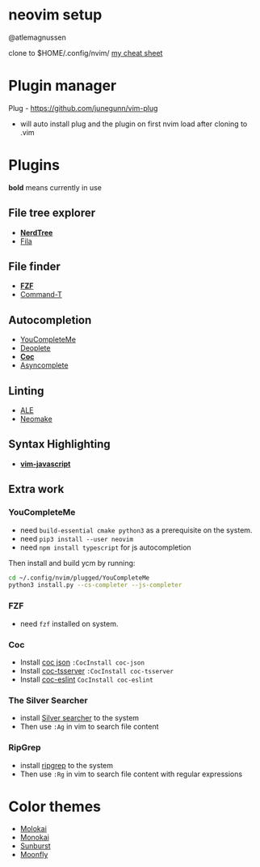 # neovim setup 
@atlemagnussen

clone to $HOME/.config/nvim/
[my cheat sheet](./cheatsheet.md)
# Plugin manager
Plug - https://github.com/junegunn/vim-plug

- will auto install plug and the plugin  on first nvim load after cloning to .vim

# Plugins
**bold** means currently in use

## File tree explorer
- **[NerdTree](https://github.com/scrooloose/nerdtree)**
- [Fila](https://github.com/lambdalisue/fila.vim)

## File finder
- **[FZF](https://github.com/junegunn/fzf.vim)**
- [Command-T](https://github.com/wincent/command-t)

## Autocompletion
- [YouCompleteMe](https://github.com/ycm-core/YouCompleteMe)
- [Deoplete](https://github.com/Shougo/deoplete.nvim)
- **[Coc](https://github.com/neoclide/coc.nvim)**
- [Asyncomplete](https://github.com/prabirshrestha/asyncomplete.vim)

## Linting
- [ALE](https://github.com/dense-analysis/ale)
- [Neomake](https://github.com/neomake/neomake)

## Syntax Highlighting
- **[vim-javascript](https://github.com/pangloss/vim-javascript)**

## Extra work
### YouCompleteMe
- need `build-essential cmake python3` as a prerequisite on the system.
- need `pip3 install --user neovim`
- need `npm install typescript` for js autocompletion

Then install and build ycm by running:
```sh
cd ~/.config/nvim/plugged/YouCompleteMe
python3 install.py --cs-completer --js-completer
```

### FZF
- need `fzf` installed on system.

### Coc
- Install [coc json](https://github.com/neoclide/coc-json) `:CocInstall coc-json`
- Install [coc-tsserver](https://github.com/neoclide/coc-tsserver) `:CocInstall coc-tsserver`
- Install [coc-eslint](https://github.com/neoclide/coc-eslint) `CocInstall coc-eslint`

### The Silver Searcher
- install [Silver searcher](https://github.com/ggreer/the_silver_searcher) to the system
- Then use `:Ag` in vim to search file content

### RipGrep
- install [ripgrep](https://github.com/BurntSushi/ripgrep) to the system
- Then use `:Rg` in vim to search file content with regular expressions

# Color themes
- [Molokai](https://raw.githubusercontent.com/tomasr/molokai/master/colors/molokai.vim)
- [Monokai](https://raw.githubusercontent.com/sickill/vim-monokai/master/colors/monokai.vim)
- [Sunburst](https://raw.githubusercontent.com/sickill/vim-sunburst/master/colors/Sunburst.vim)
- [Moonfly](https://raw.githubusercontent.com/bluz71/vim-moonfly-colors/master/colors/moonfly.vim)

